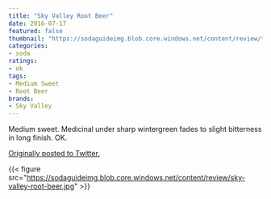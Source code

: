 ```yaml
---
title: "Sky Valley Root Beer"
date: 2016-07-17
featured: false
thumbnail: "https://sodaguideimg.blob.core.windows.net/content/review/thumbs/sky-valley-root-beer.jpg"
categories:
- soda
ratings:
- ok
tags:
- Medium Sweet
- Root Beer
brands:
- Sky Valley
---
```


Medium sweet. Medicinal under sharp wintergreen fades to slight bitterness in long finish. OK.

[Originally posted to Twitter.](https://twitter.com/Cavorter/status/754797513039839232)

{{< figure src="https://sodaguideimg.blob.core.windows.net/content/review/sky-valley-root-beer.jpg" >}}
